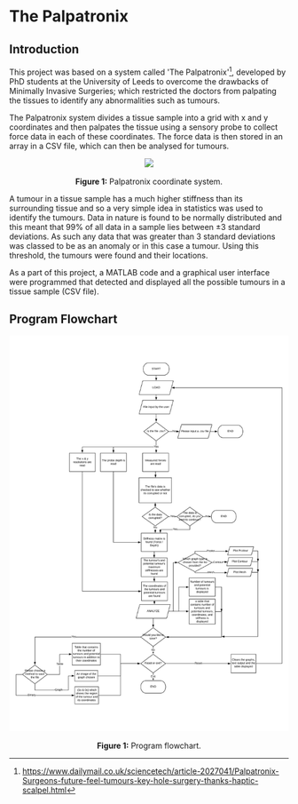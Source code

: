 # The Palpatronix

## Introduction
This project was based on a system called 'The Palpatronix'[^1], developed by PhD students at the University of Leeds to overcome the drawbacks of Minimally Invasive Surgeries; which restricted the doctors from palpating the tissues to identify any abnormalities such as tumours. 

The Palpatronix system divides a tissue sample into a grid with x and y coordinates and then palpates the tissue using a sensory probe to collect force data in each of these coordinates. The force data is then stored in an array in a CSV file, which can then be analysed for tumours.

<p align="center">
  <img src="path/to/your/image.jpg"/>
</p>
<p align="center"><b>Figure 1:</b> Palpatronix coordinate system.</p>

A tumour in a tissue sample has a much higher stiffness than its surrounding tissue and so a very simple idea in statistics was used to identify the tumours. Data in nature is found to be normally distributed and this meant that 99% of all data in a sample lies between ±3 standard deviations. As such any data that was greater than 3 standard deviations was classed to be as an anomaly or in this case a tumour. Using this threshold, the tumours were found and their locations.  

As a part of this project, a MATLAB code and a graphical user interface were programmed that detected and displayed all the possible tumours in a tissue sample (CSV file).

## Program Flowchart

![Diagram](Team_34_FlowChart.jpg)
<p align="center"><b>Figure 1:</b> Program flowchart.</p>

[^1]: https://www.dailymail.co.uk/sciencetech/article-2027041/Palpatronix-Surgeons-future-feel-tumours-key-hole-surgery-thanks-haptic-scalpel.html
